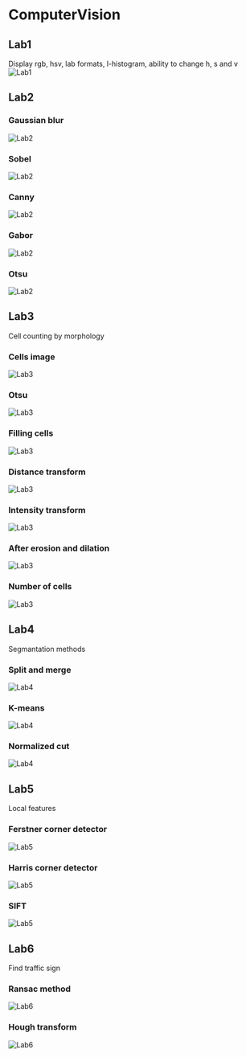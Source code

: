 # ComputerVision

## Lab1
Display rgb, hsv, lab formats, l-histogram, ability to change h, s and v
![Lab1](Images/V.PNG)

## Lab2
### Gaussian blur
![Lab2](Images/Blur1.PNG)
### Sobel
![Lab2](Images/Sobel.PNG)
### Canny
![Lab2](Images/Canny1.PNG)
### Gabor
![Lab2](Images/Gabor1.PNG)
### Otsu
![Lab2](Images/Otsy1.PNG)

## Lab3
Cell counting by morphology
### Cells image
![Lab3](Images/cells.jpg)
### Otsu
![Lab3](Images/OtsuCell.PNG)
### Filling cells
![Lab3](Images/filling.PNG)
### Distance transform
![Lab3](Images/distance.PNG)
### Intensity transform
![Lab3](Images/intensy.PNG)
### After erosion and dilation
![Lab3](Images/count.PNG)
### Number of cells
![Lab3](Images/dialogWindow.PNG) 

## Lab4
Segmantation methods
### Split and merge
![Lab4](Images/mqysWIpctYo.jpg)
### K-means
![Lab4](Images/LA_SVDJcAwg.jpg)
### Normalized cut
![Lab4](Images/XvWf9UCzzHc.jpg)


## Lab5
Local features
### Ferstner corner detector
![Lab5](Images/Ferstner.PNG)
### Harris corner detector
![Lab5](Images/Harris.PNG)
### SIFT
![Lab5](Images/sift.PNG)


## Lab6
Find traffic sign
### Ransac method
![Lab6](Images/Ransac.PNG)
### Hough transform
![Lab6](Images/Hough.PNG)
